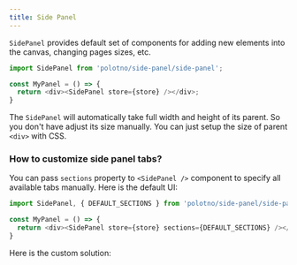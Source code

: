 ```yaml
---
title: Side Panel
---
```


`SidePanel` provides default set of components for adding new elements into the canvas, changing pages sizes, etc.


```js
import SidePanel from 'polotno/side-panel/side-panel';

const MyPanel = () => {
  return <div><SidePanel store={store} /></div>;
}
```


The `SidePanel` will automatically take full width and height of its parent. So you don't have adjust its size manually. You can just setup the size of parent `<div>` with CSS.

### How to customize side panel tabs?

You can pass `sections` property to `<SidePanel />` component to specify all available tabs manually. Here is the default UI:

```js
import SidePanel, { DEFAULT_SECTIONS } from 'polotno/side-panel/side-panel';

const MyPanel = () => {
  return <div><SidePanel store={store} sections={DEFAULT_SECTIONS} /></div>;
}
```

Here is the custom solution:





